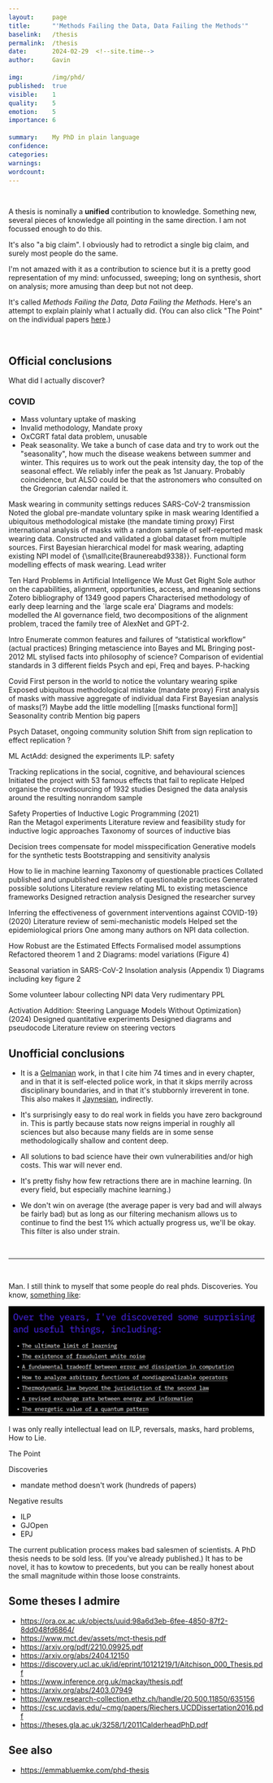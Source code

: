 ```yaml
---
layout:     page
title:      "'Methods Failing the Data, Data Failing the Methods'"
baselink:   /thesis
permalink:  /thesis
date:       2024-02-29  <!--site.time-->
author:     Gavin

img:        /img/phd/
published:  true
visible:    1
quality:    5
emotion:    5
importance: 6

summary:    My PhD in plain language
confidence: 
categories: 
warnings:   
wordcount:      
---
```


<br>


A thesis is nominally a __unified__ contribution to knowledge. Something new, several pieces of knowledge all pointing in the same direction. I am not focussed enough to do this. 

It's also "a big claim". I obviously had to retrodict a single big claim, and surely most people do the same. 
        <!-- - [[concocting a coherent PhD (2023)]] -->



I'm not amazed with it as a contribution to science but it is a pretty good representation of my mind: unfocussed, sweeping; long on synthesis, short on analysis; more amusing than deep but not not deep.


It's called _Methods Failing the Data, Data Failing the Methods_. Here's an attempt to explain plainly what I actually did. (You can also click "The Point" on the individual papers <a href="/researches">here</a>.)


<br>

## Official conclusions

What did I actually discover?

### COVID

- Mass voluntary uptake of masking
- Invalid methodology, Mandate proxy
- OxCGRT fatal data problem, unusable
- Peak seasonality. We take a bunch of case data and try to work out the "seasonality", how much the disease weakens between summer and winter. This requires us to work out the peak intensity day, the top of the seasonal effect. We reliably infer the peak as 1st January. Probably coincidence, but ALSO could be that the astronomers who consulted on the Gregorian calendar nailed it.


Mask wearing in community settings reduces SARS-CoV-2 transmission
    Noted the global pre-mandate voluntary spike in mask wearing
    Identified a ubiquitous methodological mistake (the mandate timing proxy)
    First international analysis of masks with a random sample of self-reported mask wearing data. Constructed and validated a global dataset from multiple sources.
    First Bayesian hierarchical model for mask wearing, adapting existing NPI model of {\small\cite{Braunereabd9338}}. Functional form modelling effects of mask wearing.
    Lead writer






Ten Hard Problems in Artificial Intelligence We Must Get Right
    Sole author on the capabilities, alignment, opportunities, access, and meaning sections
    Zotero bibliography of 1349 good papers
    Characterised methodology of early deep learning and the `large scale era'
    Diagrams and models: modelled the AI governance field, two decompositions of the alignment problem, traced the family tree of AlexNet and GPT-2.


Intro
    Enumerate common features and failures of “statistical workflow” (actual practices)
    Bringing metascience into Bayes and ML 
    Bringing post-2012 ML stylised facts into philosophy of science?
    Comparison of evidential standards in 3 different fields
    Psych and epi, Freq and bayes. P-hacking

Covid
    First person in the world to notice the voluntary wearing spike
    Exposed ubiquitous methodological mistake (mandate proxy)
    First analysis of masks with massive aggregate of individual data
    First Bayesian analysis of masks(?)
    Maybe add the little modelling [[masks functional form]]
    Seasonality contrib
    Mention big papers

Psych
    Dataset, ongoing community solution
    Shift from sign replication to effect replication
    ?

ML
    ActAdd: designed the experiments
    ILP: safety 


Tracking replications in the social, cognitive, and behavioural sciences    
    Initiated the project with 53 famous effects that fail to replicate
    Helped organise the crowdsourcing of 1932 studies
    Designed the data analysis around the resulting nonrandom sample


Safety Properties of Inductive Logic Programming (2021)  
    Ran the Metagol experiments
    Literature review and feasibility study for inductive logic approaches
    Taxonomy of sources of inductive bias


Decision trees compensate for model misspecification
    Generative models for the synthetic tests
    Bootstrapping and sensitivity analysis


How to lie in machine learning
    Taxonomy of questionable practices
    Collated published and unpublished examples of questionable practices
    Generated possible solutions
    Literature review relating ML to existing metascience frameworks
    Designed retraction analysis
    Designed the researcher survey


Inferring the effectiveness of government interventions against COVID-19} (2020)
    Literature review of semi-mechanistic models
    Helped set the epidemiological priors
    One among many authors on NPI data collection.




How Robust are the Estimated Effects
    Formalised model assumptions
    Refactored theorem 1 and 2
    Diagrams: model variations (Figure 4)




Seasonal variation in SARS-CoV-2
    Insolation analysis (Appendix 1)
    Diagrams including key figure 2



Some volunteer labour collecting NPI data
Very rudimentary PPL 


Activation Addition: Steering Language Models Without Optimization} (2024)
    Designed quantitative experiments 
    Designed diagrams and pseudocode
    Literature review on steering vectors





## Unofficial conclusions

* It is a <a href="http://www.stat.columbia.edu/~gelman/">Gelmanian</a> work, in that I cite him 74 times and in every chapter, and in that it is self-elected police work, in that it skips merrily across disciplinary boundaries, and in that it's stubbornly irreverent in tone. This also makes it <a href="https://statmodeling.stat.columbia.edu/2007/09/13/jaynes_is_no_gu/">Jaynesian</a>, indirectly.

* It's surprisingly easy to do real work in fields you have zero background in. This is partly because stats now reigns imperial in roughly all sciences but also because many fields are in some sense methodologically shallow and content deep.

* All solutions to bad science have their own vulnerabilities and/or high costs. This war will never end. 

* It's pretty fishy how few retractions there are in machine learning. (In every field, but especially machine learning.)

* We don't win on average (the average paper is very bad and will always be fairly bad) but as long as our filtering mechanism allows us to continue to find the best 1% which actually progress us, we'll be okay. This filter is also under strain.

<!-- * [[ML ate AI]]  [[stat ML ate ML]]  [[ML ate stats]]  -->

<br>

---

<br>

Man. I still think to myself that some people do real phds. Discoveries. You know, <a href="https://www.paulriechers.com/">something like</a>:

<img src="/img/riechers.png" />



I was only really intellectual lead on ILP, reversals, masks, hard problems, How to Lie. 



The Point

Discoveries 
- mandate method doesn't work (hundreds of papers)

Negative results
- ILP
- GJOpen
- EPJ


The current publication process makes bad salesmen of scientists. A PhD thesis needs to be sold less. (If you've already published.) It has to be novel, it has to kowtow to precedents, but you can be really honest about the small magnitude within those loose constraints.



## Some theses I admire

* https://ora.ox.ac.uk/objects/uuid:98a6d3eb-6fee-4850-87f2-8dd048fd6864/
* https://www.mct.dev/assets/mct-thesis.pdf
* https://arxiv.org/pdf/2210.09925.pdf
* https://arxiv.org/abs/2404.12150
* https://discovery.ucl.ac.uk/id/eprint/10121219/1/Aitchison_000_Thesis.pdf 
* https://www.inference.org.uk/mackay/thesis.pdf
* https://arxiv.org/abs/2403.07949 
* https://www.research-collection.ethz.ch/handle/20.500.11850/635156
* https://csc.ucdavis.edu/~cmg/papers/Riechers.UCDDissertation2016.pdf
* https://theses.gla.ac.uk/3258/1/2011CalderheadPhD.pdf



## See also

* https://emmabluemke.com/phd-thesis